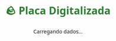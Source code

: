 <!DOCTYPE html>
<html lang="pt-BR">
<head>
  <meta charset="UTF-8" />
  <meta name="viewport" content="width=device-width, initial-scale=1" />
  <title>StoneVerse – Placa Digital</title>
  <style>
    body { font-family: 'Segoe UI', sans-serif; max-width: 900px; margin: 40px auto; padding: 20px; text-align: center; }
    h1 { color: #2e7d32; }
    img { max-width: 100%; height: auto; border-radius: 12px; margin: 20px 0; box-shadow: 0 4px 8px rgba(0,0,0,0.1); }
    .btn { background: #2e7d32; color: white; padding: 12px 24px; text-decoration: none; border-radius: 6px; margin: 10px; display: inline-block; font-weight: bold; }
    .btn-ar { background: #1976d2; }
  </style>
</head>
<body>
  <h1>🪨 Placa Digitalizada</h1>

  <div id="content">
    <p>Carregando dados...</p>
  </div>

  <script>
    const urlParams = new URLSearchParams(window.location.search);
    const stoneID = urlParams.get('id');
    const contentDiv = document.getElementById('content');

    if (!stoneID) {
      contentDiv.innerHTML = '<p>ID não fornecido.</p>';
    } else {
      const imgUrl = fotos/${stoneID}.jpg;
      const img = new Image();
      img.onload = function() {
        contentDiv.innerHTML = `
          <img src="${imgUrl}" alt="Placa ${stoneID}">
          <a href= "https://stoneversebr.8thwall.app/stone-ar-viewer?id=${stoneID}" class="btn btn-ar">
            🕶️ Ver em Realidade Aumentada
          </a>
        `;
      };
      img.onerror = function() {
        contentDiv.innerHTML = <p>Foto não encontrada para ${stoneID}</p>;
      };
      img.src = imgUrl;
    }
  </script>
</body>
</html>
